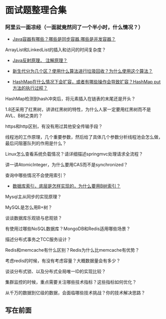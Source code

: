 # 面试题整理合集

### 阿里云一面凉经（一面就竟然问了一个半小时，什么情况？）

- [Java容器有哪些？哪些是同步容器,哪些是并发容器？](./aliyun-first-interview-fail/container.md)

ArrayList和LinkedList的插入和访问的时间复杂度？

- [Java反射原理， 注解原理？](./aliyun-first-interview-fail/reflect-annotation.md)

- [新生代分为几个区？使用什么算法进行垃圾回收？为什么使用这个算法？](./aliyun-first-interview-fail/jvm-memory-survivor.md)

- [HashMap在什么情况下会扩容，或者有哪些操作会导致扩容？HashMap put方法的执行过程？](./aliyun-first-interview-fail/hashmap-resize-put.md)

HashMap检测到hash冲突后，将元素插入在链表的末尾还是开头？

1.8还采用了红黑树，讲讲红黑树的特性，为什么人家一定要用红黑树而不是AVL、B树之类的？

https和http区别，有没有用过其他安全传输手段？

线程池的工作原理，几个重要参数，然后给了具体几个参数分析线程池会怎么做，最后问阻塞队列的作用是什么？

Linux怎么查看系统负载情况？请详细描述springmvc处理请求全流程？

讲一讲AtomicInteger，为什么要用CAS而不是synchronized？

查询中哪些情况不会使用索引？

- [数据库索引，底层是怎样实现的，为什么要用B树索引？](./aliyun-first-interview-fail/innodb-index-implement.md)

Mysql主从同步的实现原理？

MySQL是怎么用B+树？

谈谈数据库乐观锁与悲观锁？

有使用过哪些NoSQL数据库？MongoDB和Redis适用哪些场景？

描述分布式事务之TCC服务设计？

Redis和memcache有什么区别？Redis为什么比memcache有优势？

考虑redis的时候，有没有考虑容量？大概数据量会有多少？

谈谈分布式锁、以及分布式全局唯一ID的实现比较？

集群监控的时候，重点需要关注哪些技术指标？这些指标如何优化？

从千万的数据到亿级的数据，会面临哪些技术挑战？你的技术解决思路？

<h2 id="1">写在前面</h2>
